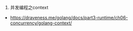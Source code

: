 1. 并发编程之context
  - https://draveness.me/golang/docs/part3-runtime/ch06-concurrency/golang-context/

